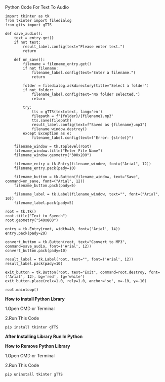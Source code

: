 Python Code For Text To Audio


    import tkinter as tk
    from tkinter import filedialog
    from gtts import gTTS

    def save_audio():
        text = entry.get()
        if not text:
            result_label.config(text="Please enter text.")
            return

        def on_save():
            filename = filename_entry.get()
            if not filename:
                filename_label.config(text="Enter a filename.")
                return

            folder = filedialog.askdirectory(title="Select a folder")
            if not folder:
                filename_label.config(text="No folder selected.")
                return

            try:
                tts = gTTS(text=text, lang='en')
                filepath = f"{folder}/{filename}.mp3"
                tts.save(filepath)
                result_label.config(text=f"Saved as {filename}.mp3")
                filename_window.destroy()
            except Exception as e:
                filename_label.config(text=f"Error: {str(e)}")

        filename_window = tk.Toplevel(root)
        filename_window.title("Enter File Name")
        filename_window.geometry("300x200")

        filename_entry = tk.Entry(filename_window, font=("Arial", 12))
        filename_entry.pack(pady=10)

        filename_button = tk.Button(filename_window, text="Save", command=on_save, font=("Arial", 12))
        filename_button.pack(pady=5)

        filename_label = tk.Label(filename_window, text="", font=("Arial", 10))
        filename_label.pack(pady=5)

    root = tk.Tk()
    root.title("Text to Speech")
    root.geometry("540x800")

    entry = tk.Entry(root, width=40, font=('Arial', 14))
    entry.pack(pady=20)

    convert_button = tk.Button(root, text="Convert to MP3", command=save_audio, font=('Arial', 12))
    convert_button.pack(pady=10)

    result_label = tk.Label(root, text="", font=('Arial', 12))
    result_label.pack(pady=10)

    exit_button = tk.Button(root, text="Exit", command=root.destroy, font=('Arial', 12), bg='red', fg='white')
    exit_button.place(relx=1.0, rely=1.0, anchor='se', x=-10, y=-10)

    root.mainloop()

**How to install Python Lbrary**

  1.Open CMD or Terminal 
 
  2.Run This Code
  
    pip install tkinter gTTS

**After Installing Library
Run In Python**

**How to Remove Python Library**
  
   1.Open CMD or Terminal
   
   2.Run This Code

    pip uninstall tkinter gTTS

